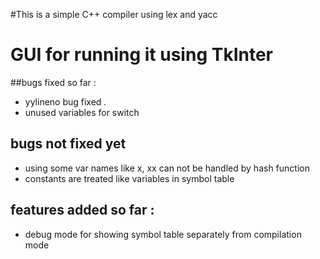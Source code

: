 #This is a simple C++ compiler using lex and yacc 
# GUI for running it using TkInter

##bugs fixed so far :
- yylineno bug fixed .
- unused variables for switch

## bugs not fixed yet
- using some var names like x, xx can not be handled by hash function
- constants are treated like variables in symbol table


## features added so far :
- debug mode for showing symbol table separately from compilation mode
